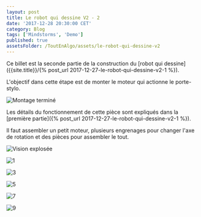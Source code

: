 ```yaml
---
layout: post
title: Le robot qui dessine V2 - 2
date: '2017-12-28 20:30:00 CET'
category: Blog
tags: ['Mindstorms', 'Demo']
published: true
assetsFolder: /ToutEnAlgo/assets/le-robot-qui-dessine-v2
---
```


Ce billet est la seconde partie de la construction du [robot qui dessine]({{site.title}}/{% post_url 2017-12-27-le-robot-qui-dessine-v2-1 %}).

L'objectif dans cette étape est de monter le moteur qui actionne le porte-stylo.

![Montage terminé]({{page.assetsFolder}}/1-petit-moteur/1-completed-small.png)

Les détails du fonctionnement de cette pièce sont expliqués dans la [première partie]({% post_url 2017-12-27-le-robot-qui-dessine-v2-1 %}).

Il faut assembler un petit moteur, plusieurs engrenages pour changer l'axe de rotation et des pièces pour assembler le tout. 

![Vision explosée]({{page.assetsFolder}}/1-petit-moteur/1-exploded.png)

![1]({{page.assetsFolder}}/1-petit-moteur/1-1-steps.png)

![3]({{page.assetsFolder}}/1-petit-moteur/1-3-steps.png)

![5]({{page.assetsFolder}}/1-petit-moteur/1-5-steps.png)

![7]({{page.assetsFolder}}/1-petit-moteur/1-7-steps.png)

![9]({{page.assetsFolder}}/1-petit-moteur/1-9-steps.png)

